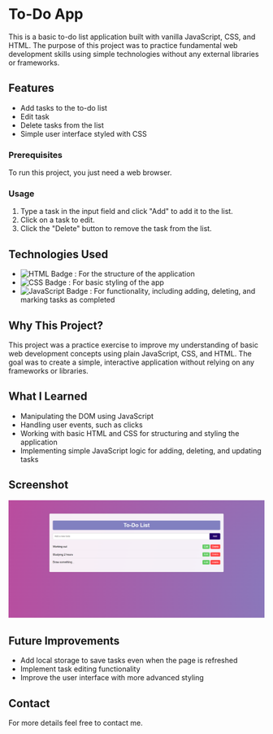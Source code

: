 # To-Do App

This is a basic to-do list application built with vanilla JavaScript, CSS, and HTML. The purpose of this project was to practice fundamental web development skills using simple technologies without any external libraries or frameworks.

## Features

- Add tasks to the to-do list
- Edit task
- Delete tasks from the list
- Simple user interface styled with CSS

### Prerequisites

To run this project, you just need a web browser.

### Usage

1. Type a task in the input field and click "Add" to add it to the list.
2. Click on a task to edit.
3. Click the "Delete" button to remove the task from the list.

## Technologies Used

- ![HTML Badge](https://img.shields.io/badge/HTML-orange?logo=html5&logoColor=white) : For the structure of the application
- ![CSS Badge](https://img.shields.io/badge/CSS-blue?logo=css3&logoColor=white) : For basic styling of the app
- ![JavaScript Badge](https://img.shields.io/badge/JavaScript-yellow?logo=javascript&logoColor=white) : For functionality, including adding, deleting, and marking tasks as completed

## Why This Project?

This project was a practice exercise to improve my understanding of basic web development concepts using plain JavaScript, CSS, and HTML. The goal was to create a simple, interactive application without relying on any frameworks or libraries.

## What I Learned

- Manipulating the DOM using JavaScript
- Handling user events, such as clicks
- Working with basic HTML and CSS for structuring and styling the application
- Implementing simple JavaScript logic for adding, deleting, and updating tasks

## Screenshot

![To-Do App Screenshot](./screenshot/To-Do-JavaScript.png)

## Future Improvements

- Add local storage to save tasks even when the page is refreshed
- Implement task editing functionality
- Improve the user interface with more advanced styling

## Contact

For more details feel free to contact me.
